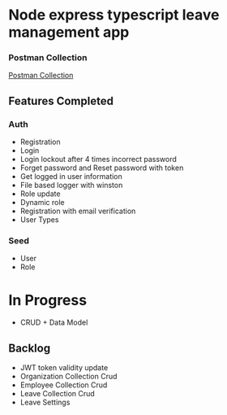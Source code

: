 # Node express typescript leave management app

### Postman Collection 
[Postman Collection](https://www.postman.com/itobuz/workspace/node-express-typescript/collection/180560-e21d80ce-35c4-46c8-90e0-bb8a30115a72?action=share&creator=180560&active-environment=180560-1e273ed9-9dd6-4b4e-b7b5-13f3fbb518c9)

## Features Completed 

### Auth 
- Registration
- Login 
- Login lockout after 4 times incorrect password
- Forget password and Reset password with token 
- Get logged in user information 
- File based logger with winston
- Role update
- Dynamic role
- Registration with email verification 
- User Types 

### Seed 
- User
- Role

# In Progress
- CRUD + Data Model



## Backlog 
- JWT token validity update 
- Organization Collection Crud
- Employee Collection Crud
- Leave Collection Crud 
- Leave Settings 



